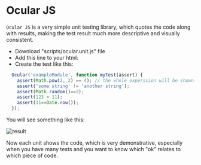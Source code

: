 
Ocular JS
=========

`Ocular JS` is a very simple unit testing library, which quotes the code along with results, making the test result much more descriptive and visually consistent.

* Download "scripts/ocular.unit.js" file
* Add this line to your html:
		<script src="scripts/ocular.unit.js"></script>
* Create the test like this:
```javascript
  Ocular('exampleModule', function myTest(assert) {
    assert(Math.pow(2, 2) == 4); // the whole experssion will be shown!
    assert('some string' != 'another string');
    assert(Math.random()==2);
    assert(123 > 11);
    assert(11==Date.now());
  });
```

You will see something like this:

![result](https://raw.githubusercontent.com/shalmu/ocular/master/example_result.png)

Now each unit shows the code, which is very demonstrative, especially when you have many tests and you want to know which "ok" relates to which piece of code.



